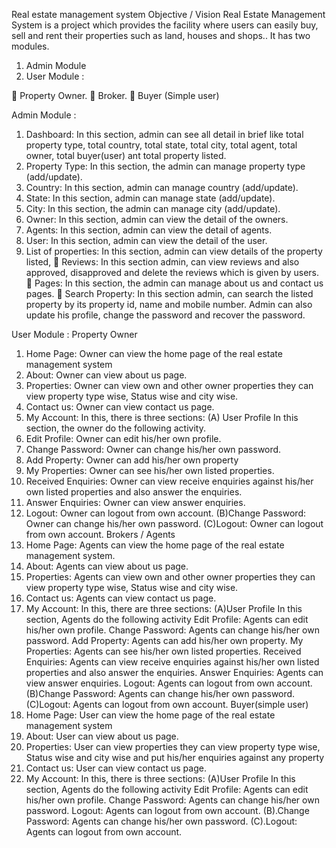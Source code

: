 Real estate management system
Objective / Vision
Real Estate Management System is a project which provides the facility where users can easily buy, sell and rent their properties such as land, houses and shops.. It has two modules.
1.	Admin Module
2.	User Module :

	Property Owner.
	Broker.
	Buyer (Simple user) 

Admin Module :

1.	Dashboard: In this section, admin can see all detail in brief like total property type, total country, total state, total city, total agent, total owner, total buyer(user) ant total property listed.
2.	Property Type: In this section, the admin can manage property type (add/update).
3.	Country: In this section, admin can manage country (add/update).
4.	State: In this section, admin can manage state (add/update).
5.	City: In this section, the admin can manage city (add/update).
6.	Owner: In this section, admin can view the detail of the owners.
7.	Agents: In this section, admin can view the detail of agents.
8.	User: In this section, admin can view the detail of the user.
9.	List of properties: In this section, admin can view details of the property listed,
	Reviews: In this section admin, can view reviews and also approved, disapproved and delete the reviews which is given by users.
	Pages: In this section, the admin can manage about us and contact us pages.
	Search Property: In this section admin, can search the listed property by its property id, name and mobile number.
Admin can also update his profile, change the password and recover the password.

User Module :
Property Owner

1.	Home Page: Owner can view the home page of the real estate management system
2.	About: Owner can view about us page.
3.	Properties: Owner can view own and other owner properties they can view property type wise, Status wise and city wise.
4.	Contact us: Owner can view contact us page.
5.	My Account: In this, there is three sections:  (A) User Profile
In this section, the owner do the following activity.
1.	Edit Profile: Owner can edit his/her own profile.
2.	Change Password: Owner can change his/her own password.
3.	Add Property: Owner can add his/her own property
4.	My Properties: Owner can see his/her own listed properties.
5.	Received Enquiries: Owner can view receive enquiries against his/her own listed properties and also answer the enquiries.
6.	Answer Enquiries: Owner can view answer enquiries.
7.	Logout: Owner can logout from own account.
(B)Change Password: Owner can change his/her own password.
(C)Logout: Owner can logout from own account.
Brokers / Agents
1.	Home Page: Agents can view the home page of the real estate management system.
2.	About: Agents can view about us page.
3.	Properties: Agents can view own and other owner properties they can view property type wise, Status wise and city wise.
4.	Contact us: Agents can view contact us page.
5.	My Account: In this, there are three sections: (A)User Profile
In this section, Agents do the following activity
Edit Profile: Agents can edit his/her own profile.
Change Password: Agents can change his/her own password.
Add Property: Agents can add his/her own property.
My Properties: Agents can see his/her own listed properties.
Received Enquiries: Agents can view receive enquiries against his/her own listed properties and also answer the enquiries.
Answer Enquiries: Agents can view answer enquiries.
Logout: Agents can logout from own account.
(B)Change Password: Agents can change his/her own password.
(C)Logout: Agents can logout from own account.
Buyer(simple user)
1.	Home Page: User can view the home page of the real estate management system
2.	About: User can view about us page.
3.	Properties: User can view properties they can view property type wise, Status wise and city wise and put his/her enquiries against any property
4.	Contact us: User can view contact us page.
5.	My Account: In this, there is three sections: (A)User Profile
In this section, Agents do the following activity
Edit Profile: Agents can edit his/her own profile.
Change Password: Agents can change his/her own password.
Logout: Agents can logout from own account.
(B).Change Password: Agents can change his/her own password.
(C).Logout: Agents can logout from own account.

